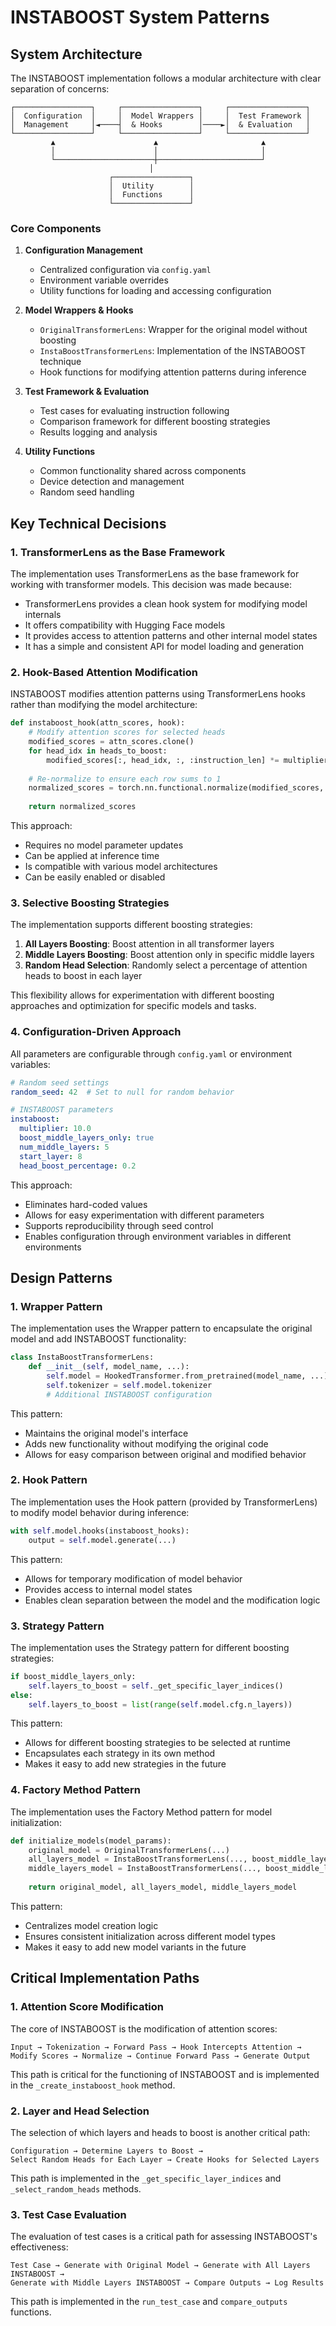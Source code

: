 # INSTABOOST System Patterns

## System Architecture

The INSTABOOST implementation follows a modular architecture with clear separation of concerns:

```
┌─────────────────┐     ┌─────────────────┐     ┌─────────────────┐
│  Configuration  │     │  Model Wrappers │     │  Test Framework │
│  Management     │◄────┤  & Hooks        │────►│  & Evaluation   │
└─────────────────┘     └─────────────────┘     └─────────────────┘
         ▲                      ▲                       ▲
         │                      │                       │
         └──────────────────────┼───────────────────────┘
                               │
                      ┌─────────────────┐
                      │  Utility        │
                      │  Functions      │
                      └─────────────────┘
```

### Core Components

1. **Configuration Management**
   - Centralized configuration via `config.yaml`
   - Environment variable overrides
   - Utility functions for loading and accessing configuration

2. **Model Wrappers & Hooks**
   - `OriginalTransformerLens`: Wrapper for the original model without boosting
   - `InstaBoostTransformerLens`: Implementation of the INSTABOOST technique
   - Hook functions for modifying attention patterns during inference

3. **Test Framework & Evaluation**
   - Test cases for evaluating instruction following
   - Comparison framework for different boosting strategies
   - Results logging and analysis

4. **Utility Functions**
   - Common functionality shared across components
   - Device detection and management
   - Random seed handling

## Key Technical Decisions

### 1. TransformerLens as the Base Framework

The implementation uses TransformerLens as the base framework for working with transformer models. This decision was made because:

- TransformerLens provides a clean hook system for modifying model internals
- It offers compatibility with Hugging Face models
- It provides access to attention patterns and other internal model states
- It has a simple and consistent API for model loading and generation

### 2. Hook-Based Attention Modification

INSTABOOST modifies attention patterns using TransformerLens hooks rather than modifying the model architecture:

```python
def instaboost_hook(attn_scores, hook):
    # Modify attention scores for selected heads
    modified_scores = attn_scores.clone()
    for head_idx in heads_to_boost:
        modified_scores[:, head_idx, :, :instruction_len] *= multiplier
    
    # Re-normalize to ensure each row sums to 1
    normalized_scores = torch.nn.functional.normalize(modified_scores, p=1, dim=-1)
    
    return normalized_scores
```

This approach:
- Requires no model parameter updates
- Can be applied at inference time
- Is compatible with various model architectures
- Can be easily enabled or disabled

### 3. Selective Boosting Strategies

The implementation supports different boosting strategies:

1. **All Layers Boosting**: Boost attention in all transformer layers
2. **Middle Layers Boosting**: Boost attention only in specific middle layers
3. **Random Head Selection**: Randomly select a percentage of attention heads to boost in each layer

This flexibility allows for experimentation with different boosting approaches and optimization for specific models and tasks.

### 4. Configuration-Driven Approach

All parameters are configurable through `config.yaml` or environment variables:

```yaml
# Random seed settings
random_seed: 42  # Set to null for random behavior

# INSTABOOST parameters
instaboost:
  multiplier: 10.0
  boost_middle_layers_only: true
  num_middle_layers: 5
  start_layer: 8
  head_boost_percentage: 0.2
```

This approach:
- Eliminates hard-coded values
- Allows for easy experimentation with different parameters
- Supports reproducibility through seed control
- Enables configuration through environment variables in different environments

## Design Patterns

### 1. Wrapper Pattern

The implementation uses the Wrapper pattern to encapsulate the original model and add INSTABOOST functionality:

```python
class InstaBoostTransformerLens:
    def __init__(self, model_name, ...):
        self.model = HookedTransformer.from_pretrained(model_name, ...)
        self.tokenizer = self.model.tokenizer
        # Additional INSTABOOST configuration
```

This pattern:
- Maintains the original model's interface
- Adds new functionality without modifying the original code
- Allows for easy comparison between original and modified behavior

### 2. Hook Pattern

The implementation uses the Hook pattern (provided by TransformerLens) to modify model behavior during inference:

```python
with self.model.hooks(instaboost_hooks):
    output = self.model.generate(...)
```

This pattern:
- Allows for temporary modification of model behavior
- Provides access to internal model states
- Enables clean separation between the model and the modification logic

### 3. Strategy Pattern

The implementation uses the Strategy pattern for different boosting strategies:

```python
if boost_middle_layers_only:
    self.layers_to_boost = self._get_specific_layer_indices()
else:
    self.layers_to_boost = list(range(self.model.cfg.n_layers))
```

This pattern:
- Allows for different boosting strategies to be selected at runtime
- Encapsulates each strategy in its own method
- Makes it easy to add new strategies in the future

### 4. Factory Method Pattern

The implementation uses the Factory Method pattern for model initialization:

```python
def initialize_models(model_params):
    original_model = OriginalTransformerLens(...)
    all_layers_model = InstaBoostTransformerLens(..., boost_middle_layers_only=False)
    middle_layers_model = InstaBoostTransformerLens(..., boost_middle_layers_only=True)
    
    return original_model, all_layers_model, middle_layers_model
```

This pattern:
- Centralizes model creation logic
- Ensures consistent initialization across different model types
- Makes it easy to add new model variants in the future

## Critical Implementation Paths

### 1. Attention Score Modification

The core of INSTABOOST is the modification of attention scores:

```
Input → Tokenization → Forward Pass → Hook Intercepts Attention → 
Modify Scores → Normalize → Continue Forward Pass → Generate Output
```

This path is critical for the functioning of INSTABOOST and is implemented in the `_create_instaboost_hook` method.

### 2. Layer and Head Selection

The selection of which layers and heads to boost is another critical path:

```
Configuration → Determine Layers to Boost → 
Select Random Heads for Each Layer → Create Hooks for Selected Layers
```

This path is implemented in the `_get_specific_layer_indices` and `_select_random_heads` methods.

### 3. Test Case Evaluation

The evaluation of test cases is a critical path for assessing INSTABOOST's effectiveness:

```
Test Case → Generate with Original Model → Generate with All Layers INSTABOOST → 
Generate with Middle Layers INSTABOOST → Compare Outputs → Log Results
```

This path is implemented in the `run_test_case` and `compare_outputs` functions.
